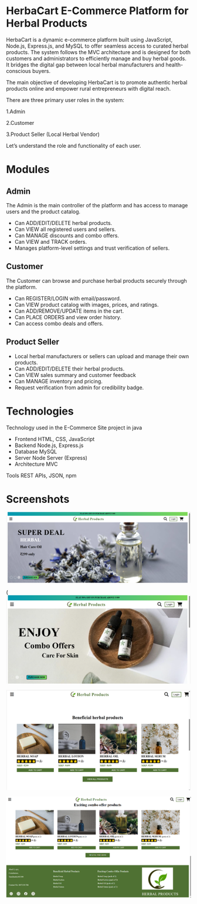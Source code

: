 

# HerbaCart E-Commerce Platform for Herbal Products
HerbaCart is a dynamic e-commerce platform built using JavaScript, Node.js, Express.js, and MySQL to offer seamless access to curated herbal products. The system follows the MVC architecture and is designed for both customers and administrators to efficiently manage and buy herbal goods. It bridges the digital gap between local herbal manufacturers and health-conscious buyers.

The main objective of developing HerbaCart is to promote authentic herbal products online and empower rural entrepreneurs with digital reach.


There are three primary user roles in the system:

1.Admin

2.Customer

3.Product Seller (Local Herbal Vendor)

Let’s understand the role and functionality of each user.

# Modules

## Admin
The Admin is the main controller of the platform and has access to manage users and the product catalog.

* Can ADD/EDIT/DELETE herbal products.
* Can VIEW all registered users and sellers.
* Can MANAGE discounts and combo offers.
* Can VIEW and TRACK orders.
* Manages platform-level settings and trust verification of sellers.

## Customer
The Customer can browse and purchase herbal products securely through the platform.

* Can REGISTER/LOGIN with email/password.
* Can VIEW product catalog with images, prices, and ratings.
* Can ADD/REMOVE/UPDATE items in the cart.
* Can PLACE ORDERS and view order history.
* Can access combo deals and offers.
  
## Product Seller
* Local herbal manufacturers or sellers can upload and manage their own products.
* Can ADD/EDIT/DELETE their herbal products.
* Can VIEW sales summary and customer feedback
* Can MANAGE inventory and pricing.
* Request verification from admin for credibility badge.

# Technologies 

Technology used in the E-Commerce Site project in java

* Frontend	HTML, CSS, JavaScript
* Backend	Node.js, Express.js
* Database	MySQL
* Server	Node Server (Express)
* Architecture	MVC
  
Tools	REST APIs, JSON, npm

# Screenshots

![page 1](https://github.com/vasunthraa325/E-COMMERCE-SITE/blob/main/Images/Screenshot%20(431).png)





(![page 4](https://github.com/vasunthraa325/E-COMMERCE-SITE/blob/main/Images/Page1.png)


![Page 2](https://github.com/vasunthraa325/E-COMMERCE-SITE/blob/main/Images/Page2.png?raw=true)


![Page 3](https://github.com/vasunthraa325/E-COMMERCE-SITE/blob/main/Images/Page3.png?raw=true)







